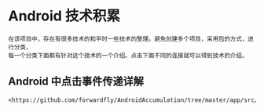 
# Android 技术积累
    在该项目中，存在有很多技术的和平时一些技术的整理。避免创建多个项目，采用包的方式，进行分类，
    每一个分类下面都有针对这个技术的一个介绍。点击下面不同的连接就可以得到技术的介绍。


## Android 中点击事件传递详解

    <https://github.com/forwardfly/AndroidAccumulation/tree/master/app/src/main/java/com/kf/knowledge/accumulation/ui/event>
